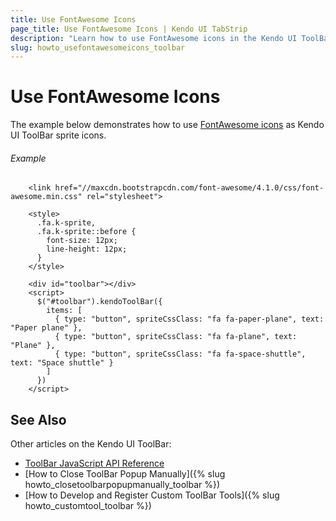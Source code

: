```yaml
---
title: Use FontAwesome Icons
page_title: Use FontAwesome Icons | Kendo UI TabStrip
description: "Learn how to use FontAwesome icons in the Kendo UI ToolBar widget."
slug: howto_usefontawesomeicons_toolbar
---
```


# Use FontAwesome Icons

The example below demonstrates how to use [FontAwesome icons](http://fortawesome.github.io/Font-Awesome/icons/) as Kendo UI ToolBar sprite icons.

###### Example

```dojo
    <link href="//maxcdn.bootstrapcdn.com/font-awesome/4.1.0/css/font-awesome.min.css" rel="stylesheet">

    <style>
      .fa.k-sprite,
      .fa.k-sprite::before {
        font-size: 12px;
        line-height: 12px;
      }
    </style>

    <div id="toolbar"></div>
    <script>
      $("#toolbar").kendoToolBar({
        items: [
          { type: "button", spriteCssClass: "fa fa-paper-plane", text: "Paper plane" },
          { type: "button", spriteCssClass: "fa fa-plane", text: "Plane" },
          { type: "button", spriteCssClass: "fa fa-space-shuttle", text: "Space shuttle" }
        ]
      })
    </script>
```

## See Also

Other articles on the Kendo UI ToolBar:

* [ToolBar JavaScript API Reference](/api/javascript/ui/toolbar)
* [How to Close ToolBar Popup Manually]({% slug howto_closetoolbarpopupmanually_toolbar %})
* [How to Develop and Register Custom ToolBar Tools]({% slug howto_customtool_toolbar %})
